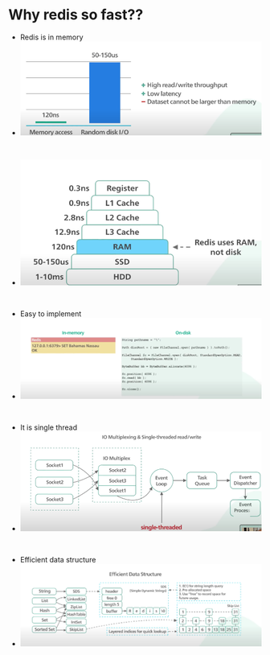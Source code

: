 # Why redis so fast??
- Redis is in memory
- ![architecture](../imgage/Screen%20Shot%202024-02-26%20at%2019.48.25.png)

<br>

- ![speed](../imgage/Screen%20Shot%202024-02-26%20at%2019.46.44.png)

<br>

- Easy to implement
- ![implement](../imgage/Screen%20Shot%202024-02-26%20at%2019.51.18.png)

<br>

- It is single thread
- ![single_thread](../imgage/Screen%20Shot%202024-02-26%20at%2019.53.09.png)

<br>

- Efficient data structure
- ![data_structure](../imgage/Screen%20Shot%202024-02-26%20at%2019.56.01.png)